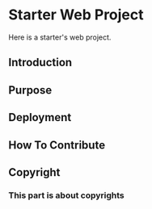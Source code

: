 # Starter Web Project

Here is a starter's web project.

## Introduction

## Purpose

## Deployment

## How To Contribute

## Copyright

### This part is about copyrights
